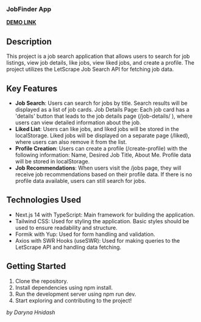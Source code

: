 ### JobFinder App

**[DEMO LINK](https://job-finder-app-nine.vercel.app/)**

## Description
This project is a job search application that allows users to search for job listings, view job details, like jobs, view liked jobs, and create a profile. The project utilizes the LetScrape Job Search API for fetching job data.

## Key Features
- **Job Search**: Users can search for jobs by title. Search results will be displayed as a list of job cards.
Job Details Page: Each job card has a 'details' button that leads to the job details page (/job-details/
), where users can view detailed information about the job.
- **Liked List**: Users can like jobs, and liked jobs will be stored in the localStorage. Liked jobs will be displayed on a separate page (/liked), where users can also remove it from the list.
- **Profile Creation**: Users can create a profile (/create-profile) with the following information: Name, Desired Job Title, About Me. Profile data will be stored in localStorage.
- **Job Recommendations**: When users visit the /jobs page, they will receive job recommendations based on their profile data. If there is no profile data available, users can still search for jobs.

## Technologies Used
- Next.js 14 with TypeScript: Main framework for building the application.
- Tailwind CSS: Used for styling the application. Basic styles should be used to ensure readability and structure.
- Formik with Yup: Used for form handling and validation.
- Axios with SWR Hooks (useSWR): Used for making queries to the LetScrape API and handling data fetching.

## Getting Started
1. Clone the repository.
2. Install dependencies using npm install.
3. Run the development server using npm run dev.
4. Start exploring and contributing to the project!


*by Daryna Hnidash*
